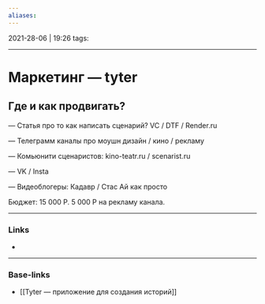 ```yaml
---
aliases:
---
```

2021-28-06 | 19:26
tags: 
___

# Маркетинг — tyter

## Где и как продвигать?

— Статья про то как написать сценарий?
VC / DTF / Render.ru 

— Телеграмм каналы про моушн дизайн / кино / рекламу

— Комьюнити сценаристов: kino-teatr.ru / scenarist.ru

— VK / Insta

— Видеоблогеры: Кадавр / Стас Ай как просто

Бюджет:
15 000 Р.
5 000 Р на рекламу канала.

___
### Links
- 

___
### Base-links
- [[Tyter — приложение для создания историй]]

